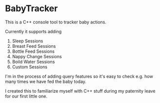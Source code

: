 # BabyTracker
This is a C++ console tool to tracker baby actions.

Currently it supports adding
1. Sleep Sessions
2. Breast Feed Sessions
3. Bottle Feed Sessions
4. Nappy Change Sessions
5. Boild Water Sessions
6. Custom Sessions

I'm in the process of adding query features so it's easy to check e.g. how many times we have fed the baby today.

I created this to familiarize myself with C++ stuff during my paternity leave for our first little one.
